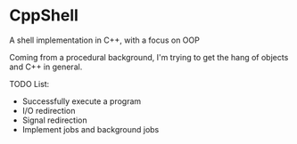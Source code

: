 # CppShell
A shell implementation in C++, with a focus on OOP

Coming from a procedural background, I'm trying to get the hang of objects and C++ in general.

TODO List:
* Successfully execute a program
* I/O redirection
* Signal redirection
* Implement jobs and background jobs
